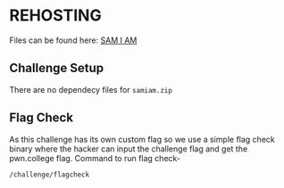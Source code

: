 # REHOSTING

Files can be found here: [SAM I AM](https://github.com/DownUnderCTF/Challenges_2024_Public/blob/main/forensics/samiam/README.md)

## Challenge Setup
There are no dependecy files for `samiam.zip`

## Flag Check

As this challenge has its own custom flag so we use a simple flag check binary where the hacker can input the challenge flag and get the pwn.college flag. Command to run flag check-
```
/challenge/flagcheck
```
